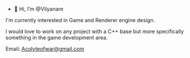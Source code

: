 - 👋 Hi, I’m @Vilyanare

I'm currently interested in Game and Renderer engine design.  

I would love to work on any project with a C++ base but more specifically something in the game development area.

Email: Acolyteofwar@gmail.com

<!---
Vilyanare/Vilyanare is a ✨ special ✨ repository because its `README.md` (this file) appears on your GitHub profile.
You can click the Preview link to take a look at your changes.
--->
